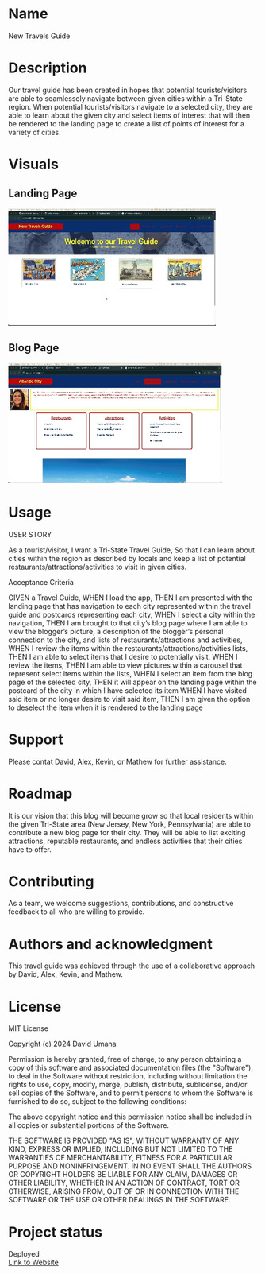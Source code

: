 # Name

New Travels Guide

# Description

Our travel guide has been created in hopes that potential tourists/visitors are able to seamlessely navigate between given cities within a Tri-State region. When potential tourists/visitors navigate to a selected city, they are able to learn about the given city and select items of interest that will then be rendered to the landing page to create a list of points of interest for a variety of cities.

# Visuals

## Landing Page

![til](./assets/gif/NewTravelsGuideLanding.gif)

## Blog Page

![til](./assets/gif/NewTravelsGuideBlog.gif)

# Usage

USER STORY

As a tourist/visitor,
I want a Tri-State Travel Guide,
So that I can learn about cities within the region as described by locals and keep a list of potential restaurants/attractions/activities to visit in given cities.

Acceptance Criteria

GIVEN a Travel Guide,
WHEN I load the app,
THEN I am presented with the landing page that has navigation to each city represented within the travel guide and postcards representing each city,
WHEN I select a city within the navigation,
THEN I am brought to that city’s blog page where I am able to view the blogger’s picture, a description of the blogger’s personal connection to the city, and lists of restaurants/attractions and activities,
WHEN I review the items within the restaurants/attractions/activities lists,
THEN I am able to select items that I desire to potentially visit,
WHEN I review the items,
THEN I am able to view pictures within a carousel that represent select items within the lists,
WHEN I select an item from the blog page of the selected city,
THEN it will appear on the landing page within the postcard of the city in which I have selected its item
WHEN I have visited said item or no longer desire to visit said item,
THEN I am given the option to deselect the item when it is rendered to the landing page

# Support

Please contat David, Alex, Kevin, or Mathew for further assistance.

# Roadmap

It is our vision that this blog will become grow so that local residents within the given Tri-State area (New Jersey, New York, Pennsylvania) are able to contribute a new blog page for their city. They will be able to list exciting attractions, reputable restaurants, and endless activities that their cities have to offer.

# Contributing

As a team, we welcome suggestions, contributions, and constructive feedback to all who are willing to provide.

# Authors and acknowledgment

This travel guide was achieved through the use of a collaborative approach by David, Alex, Kevin, and Mathew.

# License

MIT License

Copyright (c) 2024 David Umana

Permission is hereby granted, free of charge, to any person obtaining a copy
of this software and associated documentation files (the "Software"), to deal
in the Software without restriction, including without limitation the rights
to use, copy, modify, merge, publish, distribute, sublicense, and/or sell
copies of the Software, and to permit persons to whom the Software is
furnished to do so, subject to the following conditions:

The above copyright notice and this permission notice shall be included in all
copies or substantial portions of the Software.

THE SOFTWARE IS PROVIDED "AS IS", WITHOUT WARRANTY OF ANY KIND, EXPRESS OR
IMPLIED, INCLUDING BUT NOT LIMITED TO THE WARRANTIES OF MERCHANTABILITY,
FITNESS FOR A PARTICULAR PURPOSE AND NONINFRINGEMENT. IN NO EVENT SHALL THE
AUTHORS OR COPYRIGHT HOLDERS BE LIABLE FOR ANY CLAIM, DAMAGES OR OTHER
LIABILITY, WHETHER IN AN ACTION OF CONTRACT, TORT OR OTHERWISE, ARISING FROM,
OUT OF OR IN CONNECTION WITH THE SOFTWARE OR THE USE OR OTHER DEALINGS IN THE
SOFTWARE.

# Project status

Deployed  
[Link to Website](https://devumana.github.io/New-Travels-Guide/)
